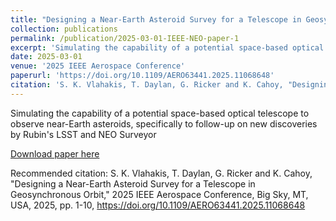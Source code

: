 ```yaml
---
title: "Designing a Near-Earth Asteroid Survey for a Telescope in Geosynchronous Orbit"
collection: publications
permalink: /publication/2025-03-01-IEEE-NEO-paper-1
excerpt: 'Simulating the capability of a potential space-based optical telescope to observe near-Earth asteroids, specifically to follow-up on new discoveries by Rubin's LSST and NEO Surveyor'
date: 2025-03-01
venue: '2025 IEEE Aerospace Conference'
paperurl: 'https://doi.org/10.1109/AERO63441.2025.11068648'
citation: 'S. K. Vlahakis, T. Daylan, G. Ricker and K. Cahoy, "Designing a Near-Earth Asteroid Survey for a Telescope in Geosynchronous Orbit," 2025 IEEE Aerospace Conference, Big Sky, MT, USA, 2025, pp. 1-10, https://doi.org/10.1109/AERO63441.2025.11068648'
---
```

Simulating the capability of a potential space-based optical telescope to observe near-Earth asteroids, specifically to follow-up on new discoveries by Rubin's LSST and NEO Surveyor

[Download paper here](https://doi.org/10.1109/AERO63441.2025.11068648)

Recommended citation: S. K. Vlahakis, T. Daylan, G. Ricker and K. Cahoy, "Designing a Near-Earth Asteroid Survey for a Telescope in Geosynchronous Orbit," 2025 IEEE Aerospace Conference, Big Sky, MT, USA, 2025, pp. 1-10, https://doi.org/10.1109/AERO63441.2025.11068648
